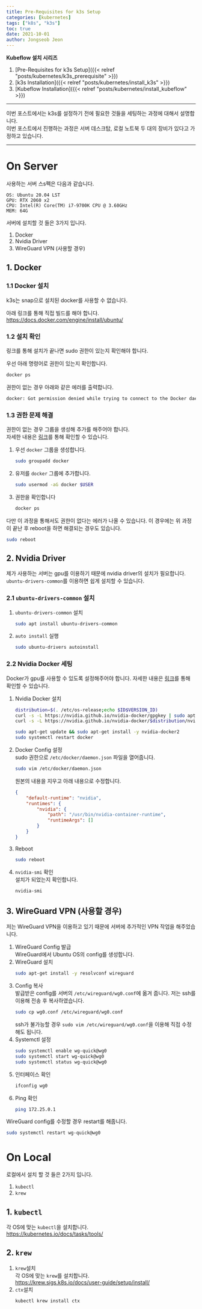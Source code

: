 ```yaml
---
title: Pre-Requisites for k3s Setup
categories: [kubernetes]
tags: ["k8s", "k3s"]
toc: true
date: 2021-10-01
author: Jongseob Jeon
---
```


**Kubeflow 설치 시리즈**
1. [Pre-Requisites for k3s Setup]({{< relref "posts/kubernetes/k3s_prerequisite" >}})
2. [k3s Installation]({{< relref "posts/kubernetes/install_k3s" >}})
3. [Kubeflow Installation]({{< relref "posts/kubernetes/install_kubeflow" >}})

---
이번 포스트에서는 k3s를 설정하기 전에 필요한 것들을 세팅하는 과정에 대해서 설명합니다.  
이번 포스트에서 진행하는 과정은 서버 데스크탑, 로컬 노트북 두 대의 장비가 있다고 가정하고 있습니다.

---

# On Server
사용하는 서버 스s펙은 다음과 같습니다.
```
OS: Ubuntu 20.04 LST
GPU: RTX 2060 x2
CPU: Intel(R) Core(TM) i7-9700K CPU @ 3.60GHz
MEM: 64G
```

서버에 설치할 것 들은 3가지 입니다.
1. Docker
2. Nvidia Driver
3. WireGuard VPN (사용할 경우)

## 1. Docker
### 1.1 Docker 설치  
k3s는 snap으로 설치된 docker를 사용할 수 없습니다.  

아래 링크를 통해 직접 빌드를 해야 합니다.  
https://docs.docker.com/engine/install/ubuntu/

### 1.2 설치 확인
링크를 통해 설치가 끝나면 sudo 권한이 있는지 확인해야 합니다.

우선 아래 명령어로 권한이 있는지 확인합니다.
```bash
docker ps
```

권한이 없는 경우 아래와 같은 에러를 출력합니다.
```bash
docker: Got permission denied while trying to connect to the Docker daemon socket at unix:///var/run/docker.sock: Post http://%2Fvar%2Frun%2Fdocker.sock/v1.35/containers/create: dial unix /var/run/docker.sock: connect: permission denied.
```

### 1.3 권한 문제 해결
권한이 없는 경우 그룹을 생성해 추가를 해주어야 합니다.  
자세한 내용은 [링크](https://docs.docker.com/engine/install/linux-postinstall/)를 통해 확인할 수 있습니다.

1. 우선 `docker` 그룹을 생성합니다.
    ```bash
    sudo groupadd docker
    ```
2. 유저를 `docker` 그룹에 추가합니다.
    ```bash
    sudo usermod -aG docker $USER
    ```
3. 권한을 확인합니다
    ```bash
    docker ps
    ```


다만 이 과정을 통해서도 권한이 없다는 에러가 나올 수 있습니다.
이 경우에는 위 과정이 끝난 후 reboot을 하면 해결되는 경우도 있습니다.
```bash
sudo reboot
```

## 2. Nvidia Driver
제가 사용하는 서버는 gpu를 이용하기 때문에 nvidia driver의 설치가 필요합니다.  
`ubuntu-drivers-common`를 이용하면 쉽게 설치할 수 있습니다.

### 2.1 `ubuntu-drivers-common` 설치
1. `ubuntu-drivers-common` 설치
    ```bash
    sudo apt install ubuntu-drivers-common
    ```
2. `auto install` 실행
    ```bash
    sudo ubuntu-drivers autoinstall
    ```
### 2.2 Nvidia Docker 세팅
Docker가 gpu를 사용할 수 있도록 설정해주어야 합니다.
자세한 내용은 [링크](https://github.com/NVIDIA/k8s-device-plugin)를 통해 확인할 수 있습니다.

1. Nvidia Docker 설치
    ```bash
    distribution=$(. /etc/os-release;echo $ID$VERSION_ID)
    curl -s -L https://nvidia.github.io/nvidia-docker/gpgkey | sudo apt-key add -
    curl -s -L https://nvidia.github.io/nvidia-docker/$distribution/nvidia-docker.list | sudo tee /etc/apt/sources.list.d/nvidia-docker.list

    sudo apt-get update && sudo apt-get install -y nvidia-docker2
    sudo systemctl restart docker
    ```
2. Docker Config 설정  
    sudo 권한으로 `/etc/docker/daemon.json` 파일을 열어줍니다.
    ```bash
    sudo vim /etc/docker/daemon.json
    ```
    원본의 내용을 지우고 아래 내용으로 수정합니다.
    ```json
    {
        "default-runtime": "nvidia",
        "runtimes": {
            "nvidia": {
                "path": "/usr/bin/nvidia-container-runtime",
                "runtimeArgs": []
            }
        }
    }
    ```
3. Reboot
    ```bash
    sudo reboot
    ```
4. `nvidia-smi` 확인  
   설치가 되었는지 확인합니다.
    ```bash
    nvidia-smi
    ```

## 3. WireGuard VPN (사용할 경우)
저는 WireGuard VPN을 이용하고 있기 때문에 서버에 추가적인 VPN 작업을 해주었습니다.
1. WireGuard Config 발급  
    WireGuard에서 Ubuntu OS의 config를 생성합니다.
2. WireGuard 설치
   ```bash
   sudo apt-get install -y resolvconf wireguard
   ```
3. Config 복사  
   발급받은 config를 서버의 `/etc/wireguard/wg0.conf`에 옮겨 줍니다.
   저는 ssh를 이용해 전송 후 복사하였습니다.
   ```bash
   sudo cp wg0.conf /etc/wireguard/wg0.conf
   ```
    ssh가 불가능할 경우 `sudo vim /etc/wireguard/wg0.conf`을 이용해 직접 수정해도 됩니다.
4. Systemctl 설정
   ```bash
   sudo systemctl enable wg-quick@wg0
   sudo systemctl start wg-quick@wg0
   sudo systemctl status wg-quick@wg0
   ```
5. 인터페이스 확인
   ```bash
   ifconfig wg0
   ```
6. Ping 확인
   ```bash
   ping 172.25.0.1
   ```

WireGuard config를 수정할 경우 restart를 해줍니다.
```bash
sudo systemctl restart wg-quick@wg0
```

# On Local
로컬에서 설치 할 것 들은 2가지 입니다.
1. `kubectl`
2. `krew`

## 1. `kubectl`
각 OS에 맞는 `kubectl`을 설치합니다.  
https://kubernetes.io/docs/tasks/tools/

## 2. `krew`

1. `krew`설치  
   각 OS에 맞는 `krew`를 설치합니다.  
    https://krew.sigs.k8s.io/docs/user-guide/setup/install/
2. `ctx`설치
   ```bash
   kubectl krew install ctx
   ```
